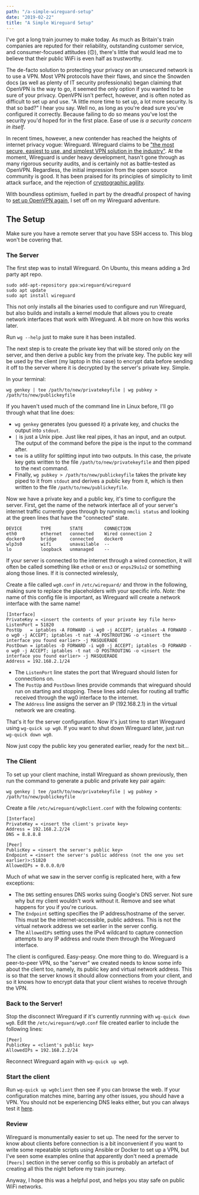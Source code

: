 ```yaml
---
path: "/a-simple-wireguard-setup"
date: "2019-02-22"
title: "A Simple Wireguard Setup"
---
```

I've got a long train journey to make today. As much as Britain's train companies are reputed for their reliability, outstanding customer service, and consumer-focused attitudes (🙃), there's little that would lead me to believe that their public WiFi is even half as trustworthy.

The de-facto solution to protecting your privacy on an unsecured network is to use a VPN. Most VPN protocols have their flaws, and since the Snowden docs (as well as plenty of IT security professionals) began claiming that OpenVPN is the way to go, it seemed the only option if you wanted to be sure of your privacy. OpenVPN isn't perfect, however, and is often noted as difficult to set up and use. "A little more time to set up, a lot more security. Is that so bad?" I hear you say. Well no, as long as you're dead sure you've configured it correctly. Because failing to do so means you've lost the security you'd hoped for in the first place. Ease of use _is a security concern in itself_.

In recent times, however, a new contender has reached the heights of internet privacy vogue: Wireguard. Wireguard claims to be ["the most secure, easiest to use, and simplest VPN solution in the industry"](https://www.wireguard.com). At the moment, Wireguard is under heavy development, hasn't gone through as many rigorous security audits, and is certainly not as battle-tested as OpenVPN. Regardless, the initial impression from the open source community is good. It has been praised for its principles of simplicity to limit attack surface, and the rejection of [cryptographic agility](https://en.wikipedia.org/wiki/Crypto_agility).

With boundless optimism, fuelled in part by the dreadful prospect of having to [set up OpenVPN again](https://github.com/Ricool06/deploy-dev-environment), I set off on my Wireguard adventure.

## The Setup
Make sure you have a remote server that you have SSH access to. This blog won't be covering that.

### The Server
The first step was to install Wireguard. On Ubuntu, this means adding a 3rd party apt repo.

```
sudo add-apt-repository ppa:wireguard/wireguard
sudo apt update
sudo apt install wireguard
```

This not only installs all the binaries used to configure and run Wireguard, but also builds and installs a kernel module that allows you to create network interfaces that work with Wireguard. A bit more on how this works later.

Run `wg --help` just to make sure it has been installed.

The next step is to create the private key that will be stored only on the server, and then derive a public key from the private key. The public key will be used by the client (my laptop in this case) to encrypt data before sending it off to the server where it is decrypted by the server's private key. Simple.

In your terminal:
```
wg genkey | tee /path/to/new/privatekeyfile | wg pubkey > /path/to/new/publickeyfile
```

If you haven't used much of the command line in Linux before, I'll go through what that line does:
* `wg genkey` generates (you guessed it) a private key, and chucks the output into `stdout`.
* `|` is just a Unix pipe. Just like real pipes, it has an input, and an output. The output of the command before the pipe is the input to the command after.
* `tee` is a utility for splitting input into two outputs. In this case, the private key gets written to the file `/path/to/new/privatekeyfile` and then piped to the next command.
* Finally, `wg pubkey > /path/to/new/publickeyfile` takes the private key piped to it from `stdout` and derives a public key from it, which is then written to the file `/path/to/new/publickeyfile`.

Now we have a private key and a public key, it's time to configure the server. First, get the name of the network interface all of your server's internet traffic currently goes through by running `nmcli status` and looking at the green lines that have the "connected" state.

```
DEVICE       TYPE       STATE        CONNECTION
eth0         ethernet   connected    Wired connection 2
docker0      bridge     connected    docker0
wlp3s0       wifi       unavailable  --
lo           loopback   unmanaged    --
```

If your server is connected to the internet through a wired connection, it will often be called something like `etho0` or `ens3` or `enps29u1u2` or something along those lines. If it is connected wirelessly,

Create a file called `wg0.conf` in `/etc/wireguard/` and throw in the following, making sure to replace the placeholders with your specific info. _Note:_ the name of this config file is important, as Wireguard will create a network interface with the same name!

```
[Interface]
PrivateKey = <insert the contents of your private key file here>
ListenPort = 51820
PostUp   = iptables -A FORWARD -i wg0 -j ACCEPT; iptables -A FORWARD -o wg0 -j ACCEPT; iptables -t nat -A POSTROUTING -o <insert the interface you found earlier> -j MASQUERADE
PostDown = iptables -D FORWARD -i wg0 -j ACCEPT; iptables -D FORWARD -o wg0 -j ACCEPT; iptables -t nat -D POSTROUTING -o <insert the interface you found earlier> -j MASQUERADE
Address = 192.168.2.1/24
```

* The `ListenPort` line states the port that Wireguard should listen for connections on.
* The `PostUp` and `PostDown` lines provide commands that wireguard should run on starting and stopping. These lines add rules for routing all traffic received through the wg0 interface to the internet.
* The `Address` line assigns the server an IP (192.168.2.1) in the virtual network we are creating.

That's it for the server configuration. Now it's just time to start Wireguard using `wg-quick up wg0`. If you want to shut down Wireguard later, just run `wg-quick down wg0`.

Now just copy the public key you generated earlier, ready for the next bit...

### The Client
To set up your client machine, install Wireguard as shown previously, then run the command to generate a public and private key pair again:
```
wg genkey | tee /path/to/new/privatekeyfile | wg pubkey > /path/to/new/publickeyfile
```

Create a file `/etc/wireguard/wg0client.conf` with the folowing contents:
```
[Interface]
PrivateKey = <insert the client's private key>
Address = 192.168.2.2/24
DNS = 8.8.8.8

[Peer]
PublicKey = <insert the server's public key>
Endpoint = <insert the server's public address (not the one you set earlier)>:51820
AllowedIPs = 0.0.0.0/0
```

Much of what we saw in the server config is replicated here, with a few exceptions:
* The `DNS` setting ensures DNS works suing Google's DNS server. Not sure why but my client wouldn't work without it. Remove and see what happens for you if you're curious.
* The `Endpoint` setting specifies the IP address/hostname of the server. This must be the internet-accessible, public address. This is not the virtual network address we set earlier in the server config.
* The `AllowedIPs` setting uses the IPv4 wildcard to capture connection attempts to any IP address and route them through the Wireguard interface.

The client is configured. Easy-peasy.
One more thing to do. Wireguard is a peer-to-peer VPN, so the "server" we created needs to know some info about the client too, namely, its public key and virtual network address. This is so that the server knows it should allow connections from your client, and so it knows how to encrypt data that your client wishes to receive through the VPN.

### Back to the Server!
Stop the disconnect Wireguard if it's currently runnning with `wg-quick down wg0`. Edit the `/etc/wireguard/wg0.conf` file created earlier to include the following lines:
```
[Peer]
PublicKey = <client's public key>
AllowedIPs = 192.168.2.2/24
```

Reconnect Wireguard again with `wg-quick up wg0`.

### Start the client
Run `wg-quick up wg0client` then see if you can browse the web. If your configuration matches mine, barring any other issues, you should have a VPN. You should not be experiencing DNS leaks either, but you can always test it [here](www.dnsleak.com).

### Review
Wireguard is monumentally easier to set up. The need for the server to know about clients before connection is a bit inconvenient if you want to write some repeatable scripts using Ansible or Docker to set up a VPN, but I've seen some examples online that apparently don't need a premade `[Peers]` section in the server config so this is probably an artefact of creating all this the night before my train journey.

Anyway, I hope this was a helpful post, and helps you stay safe on public WiFi networks.
